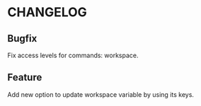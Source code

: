 # CHANGELOG

## Bugfix

Fix access levels for commands: workspace.

## Feature

Add new option to update workspace variable by using its keys.
